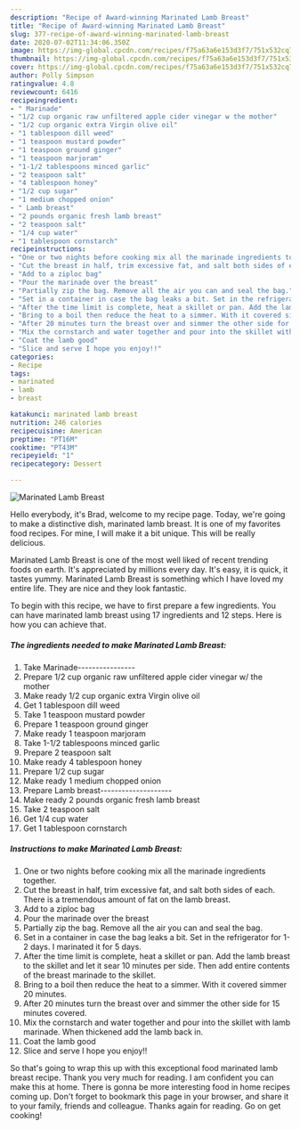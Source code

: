 ```yaml
---
description: "Recipe of Award-winning Marinated Lamb Breast"
title: "Recipe of Award-winning Marinated Lamb Breast"
slug: 377-recipe-of-award-winning-marinated-lamb-breast
date: 2020-07-02T11:34:06.350Z
image: https://img-global.cpcdn.com/recipes/f75a63a6e153d3f7/751x532cq70/marinated-lamb-breast-recipe-main-photo.jpg
thumbnail: https://img-global.cpcdn.com/recipes/f75a63a6e153d3f7/751x532cq70/marinated-lamb-breast-recipe-main-photo.jpg
cover: https://img-global.cpcdn.com/recipes/f75a63a6e153d3f7/751x532cq70/marinated-lamb-breast-recipe-main-photo.jpg
author: Polly Simpson
ratingvalue: 4.8
reviewcount: 6416
recipeingredient:
- " Marinade"
- "1/2 cup organic raw unfiltered apple cider vinegar w the mother"
- "1/2 cup organic extra Virgin olive oil"
- "1 tablespoon dill weed"
- "1 teaspoon mustard powder"
- "1 teaspoon ground ginger"
- "1 teaspoon marjoram"
- "1-1/2 tablespoons minced garlic"
- "2 teaspoon salt"
- "4 tablespoon honey"
- "1/2 cup sugar"
- "1 medium chopped onion"
- " Lamb breast"
- "2 pounds organic fresh lamb breast"
- "2 teaspoon salt"
- "1/4 cup water"
- "1 tablespoon cornstarch"
recipeinstructions:
- "One or two nights before cooking mix all the marinade ingredients together."
- "Cut the breast in half, trim excessive fat, and salt both sides of each. There is a tremendous amount of fat on the lamb breast."
- "Add to a ziploc bag"
- "Pour the marinade over the breast"
- "Partially zip the bag. Remove all the air you can and seal the bag."
- "Set in a container in case the bag leaks a bit. Set in the refrigerator for 1-2 days. I marinated it for 5 days."
- "After the time limit is complete, heat a skillet or pan. Add the lamb breast to the skillet and let it sear 10 minutes per side. Then add entire contents of the breast marinade to the skillet."
- "Bring to a boil then reduce the heat to a simmer. With it covered simmer 20 minutes."
- "After 20 minutes turn the breast over and simmer the other side for 15 minutes covered."
- "Mix the cornstarch and water together and pour into the skillet with lamb marinade. When thickened add the lamb back in."
- "Coat the lamb good"
- "Slice and serve I hope you enjoy!!"
categories:
- Recipe
tags:
- marinated
- lamb
- breast

katakunci: marinated lamb breast 
nutrition: 246 calories
recipecuisine: American
preptime: "PT16M"
cooktime: "PT43M"
recipeyield: "1"
recipecategory: Dessert

---
```



![Marinated Lamb Breast](https://img-global.cpcdn.com/recipes/f75a63a6e153d3f7/751x532cq70/marinated-lamb-breast-recipe-main-photo.jpg)

Hello everybody, it's Brad, welcome to my recipe page. Today, we're going to make a distinctive dish, marinated lamb breast. It is one of my favorites food recipes. For mine, I will make it a bit unique. This will be really delicious.

Marinated Lamb Breast is one of the most well liked of recent trending foods on earth. It's appreciated by millions every day. It's easy, it is quick, it tastes yummy. Marinated Lamb Breast is something which I have loved my entire life. They are nice and they look fantastic.




To begin with this recipe, we have to first prepare a few ingredients. You can have marinated lamb breast using 17 ingredients and 12 steps. Here is how you can achieve that.

<!--inarticleads1-->

##### The ingredients needed to make Marinated Lamb Breast:

1. Take  Marinade----------------
1. Prepare 1/2 cup organic raw unfiltered apple cider vinegar w/ the mother
1. Make ready 1/2 cup organic extra Virgin olive oil
1. Get 1 tablespoon dill weed
1. Take 1 teaspoon mustard powder
1. Prepare 1 teaspoon ground ginger
1. Make ready 1 teaspoon marjoram
1. Take 1-1/2 tablespoons minced garlic
1. Prepare 2 teaspoon salt
1. Make ready 4 tablespoon honey
1. Prepare 1/2 cup sugar
1. Make ready 1 medium chopped onion
1. Prepare  Lamb breast--------------------
1. Make ready 2 pounds organic fresh lamb breast
1. Take 2 teaspoon salt
1. Get 1/4 cup water
1. Get 1 tablespoon cornstarch




<!--inarticleads2-->

##### Instructions to make Marinated Lamb Breast:

1. One or two nights before cooking mix all the marinade ingredients together.
1. Cut the breast in half, trim excessive fat, and salt both sides of each. There is a tremendous amount of fat on the lamb breast.
1. Add to a ziploc bag
1. Pour the marinade over the breast
1. Partially zip the bag. Remove all the air you can and seal the bag.
1. Set in a container in case the bag leaks a bit. Set in the refrigerator for 1-2 days. I marinated it for 5 days.
1. After the time limit is complete, heat a skillet or pan. Add the lamb breast to the skillet and let it sear 10 minutes per side. Then add entire contents of the breast marinade to the skillet.
1. Bring to a boil then reduce the heat to a simmer. With it covered simmer 20 minutes.
1. After 20 minutes turn the breast over and simmer the other side for 15 minutes covered.
1. Mix the cornstarch and water together and pour into the skillet with lamb marinade. When thickened add the lamb back in.
1. Coat the lamb good
1. Slice and serve I hope you enjoy!!




So that's going to wrap this up with this exceptional food marinated lamb breast recipe. Thank you very much for reading. I am confident you can make this at home. There is gonna be more interesting food in home recipes coming up. Don't forget to bookmark this page in your browser, and share it to your family, friends and colleague. Thanks again for reading. Go on get cooking!
